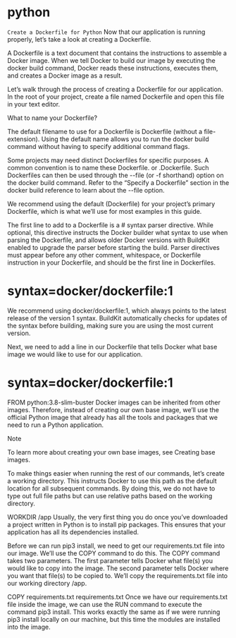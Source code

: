 # python

``Create a Dockerfile for Python``
Now that our application is running properly, let’s take a look at creating a Dockerfile.

A Dockerfile is a text document that contains the instructions to assemble a Docker image. When we tell Docker to build our image by executing the docker build command, Docker reads these instructions, executes them, and creates a Docker image as a result.

Let’s walk through the process of creating a Dockerfile for our application. In the root of your project, create a file named Dockerfile and open this file in your text editor.

What to name your Dockerfile?

The default filename to use for a Dockerfile is Dockerfile (without a file- extension). Using the default name allows you to run the docker build command without having to specify additional command flags.

Some projects may need distinct Dockerfiles for specific purposes. A common convention is to name these Dockerfile.<something> or <something>.Dockerfile. Such Dockerfiles can then be used through the --file (or -f shorthand) option on the docker build command. Refer to the “Specify a Dockerfile” section in the docker build reference to learn about the --file option.

We recommend using the default (Dockerfile) for your project’s primary Dockerfile, which is what we’ll use for most examples in this guide.

The first line to add to a Dockerfile is a # syntax parser directive. While optional, this directive instructs the Docker builder what syntax to use when parsing the Dockerfile, and allows older Docker versions with BuildKit enabled to upgrade the parser before starting the build. Parser directives must appear before any other comment, whitespace, or Dockerfile instruction in your Dockerfile, and should be the first line in Dockerfiles.

# syntax=docker/dockerfile:1
We recommend using docker/dockerfile:1, which always points to the latest release of the version 1 syntax. BuildKit automatically checks for updates of the syntax before building, making sure you are using the most current version.

Next, we need to add a line in our Dockerfile that tells Docker what base image we would like to use for our application.

# syntax=docker/dockerfile:1

FROM python:3.8-slim-buster
Docker images can be inherited from other images. Therefore, instead of creating our own base image, we’ll use the official Python image that already has all the tools and packages that we need to run a Python application.

Note

To learn more about creating your own base images, see Creating base images.

To make things easier when running the rest of our commands, let’s create a working directory. This instructs Docker to use this path as the default location for all subsequent commands. By doing this, we do not have to type out full file paths but can use relative paths based on the working directory.

WORKDIR /app
Usually, the very first thing you do once you’ve downloaded a project written in Python is to install pip packages. This ensures that your application has all its dependencies installed.

Before we can run pip3 install, we need to get our requirements.txt file into our image. We’ll use the COPY command to do this. The COPY command takes two parameters. The first parameter tells Docker what file(s) you would like to copy into the image. The second parameter tells Docker where you want that file(s) to be copied to. We’ll copy the requirements.txt file into our working directory /app.

COPY requirements.txt requirements.txt
Once we have our requirements.txt file inside the image, we can use the RUN command to execute the command pip3 install. This works exactly the same as if we were running pip3 install locally on our machine, but this time the modules are installed into the image.


